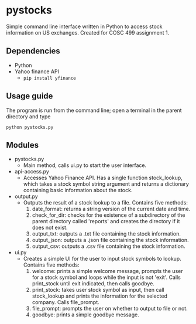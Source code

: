 # pystocks
Simple command line interface written in Python to access stock information on US exchanges. Created for COSC 499 assignment 1.

## Dependencies
* Python
* Yahoo finance API
    * ``` pip install yfinance ```

## Usage guide
The program is run from the command line; open a terminal in the parent directory and type
```
python pystocks.py
```

## Modules
* pystocks.py
    * Main method, calls ui.py to start the user interface.
* api-access.py
    * Accesses Yahoo Finance API. Has a single function stock_lookup, which takes a stock symbol string argument and returns a dictionary containing basic information about the stock.
* output.py
    * Outputs the result of a stock lookup to a file. Contains five methods:
        1. date_format: returns a string version of the current date and time.
        2. check_for_dir: checks for the existence of a subdirectory of the parent directory called 'reports' and creates the directory if it does not exist.
        3. output_txt: outputs a .txt file containing the stock information.
        4. output_json: outputs a .json file containing the stock information.
        5. output_csv: outputs a .csv file containing the stock information.
* ui.py
    * Creates a simple UI for the user to input stock symbols to lookup. Contains five methods:
        1. welcome: prints a simple welcome message, prompts the user for a stock symbol and loops while the input is not 'exit'. Calls print_stock until exit indicated, then calls goodbye.
        2. print_stock: takes user stock symbol as input, then call stock_lookup and prints the information for the selected company. Calls file_prompt.
        3. file_prompt: prompts the user on whether to output to file or not. 
        4. goodbye: prints a simple goodbye message.
